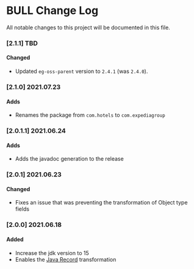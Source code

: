 # BULL Change Log

All notable changes to this project will be documented in this file.

### [2.1.1] TBD

#### Changed

* Updated `eg-oss-parent` version to `2.4.1` (was `2.4.0`).

### [2.1.0] 2021.07.23

#### Adds

* Renames the package from `com.hotels` to `com.expediagroup`

### [2.0.1.1] 2021.06.24

#### Adds

* Adds the javadoc generation to the release

### [2.0.1] 2021.06.23
#### Changed
* Fixes an issue that was preventing the transformation of Object type fields

### [2.0.0] 2021.06.18
#### Added
* Increase the jdk version to 15
* Enables the [Java Record](https://blogs.oracle.com/javamagazine/records-come-to-java) transformation